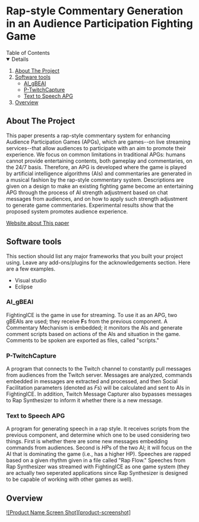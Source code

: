 # Rap-style Commentary Generation in an Audience Participation Fighting Game
<!-- TABLE OF CONTENTS -->
<summary>Table of Contents</summary>
 <details open="open"> 
  <ol>
    <li>
      <a href="#about-the-project">About The Project</a>
    </li>
    <li>
      <a href="#Software-tools">Software tools</a>
      <ul>
        <li><a href="#AI_gBEAI">AI_gBEAI</a></li>
      </ul>
     <ul>
        <li><a href="#P-TwitchCapture">P-TwitchCapture</a></li>
      </ul>
     <ul>
        <li><a href="#text-to-speech-apg">Text to Speech APG</a></li>
      </ul>
    </li>
   <li>
      <a href="#Overview">Overview</a>
    </li>
  </ol>
</details>


<!-- ABOUT THE PROJECT -->
## About The Project
This paper presents a rap-style commentary system for enhancing Audience Participation Games (APGs), which are games--on live streaming services--that allow audiences to participate with an aim to promote their experience. We focus on common limitations in traditional APGs: humans cannot provide entertaining contents, both gameplay and commentaries, on the 24/7 basis. Therefore, an APG is developed where the game is played by artificial intelligence algorithms (AIs) and commentaries are generated in a musical fashion by the rap-style commentary system.
Descriptions are given on a design to make an existing fighting game become an entertaining APG through the process of AI strength adjustment based on chat messages from audiences, and on how to apply such strength adjustment to generate game commentaries. 
Experimental results show that the proposed system promotes audience experience.

[Website about This paper](https://thanatteay.github.io/AllAPGsTJ/public/index.html)


<!-- Software tools -->
## Software tools
This section should list any major frameworks that you built your project using. Leave any add-ons/plugins for the acknowledgements section. Here are a few examples.
* Visual studio
* Eclipse

### AI_gBEAI
FightingICE is the game in use for streaming. To use it as an APG, two gBEAIs are used; they receive **F**s from the previous component. A Commentary Mechanism is embedded; it monitors the AIs and generate comment scripts based on actions of the AIs and situation in the game. Comments to be spoken are exported as files, called "scripts."

### P-TwitchCapture
A program that connects to the Twitch channel to constantly pull messages from audiences from the Twitch server. Messages are analyzed, commands embedded in messages are extracted and processed, and then Social Facilitation parameters (denoted as $F$s) will be calculated and sent to AIs in FightingICE. In addition, Twitch Message Capturer also bypasses messages to Rap Synthesizer to inform it whether there is a new message.

### Text to Speech APG
A program for generating speech in a rap style. It receives scripts from the previous component, and determine which one to be used considering two things. First is whether there are some new messages embedding commands from audiences. Second is $HP$s of the two AI; it will focus on the AI that is dominating the game (i.e., has a higher HP). Speeches are rapped based on a given rhythm given in a file called  "Rap Flow." Speeches from Rap Synthesizer was streamed with FightingICE as one game system (they are actually two seperated applications since Rap Synthesizer is designed to be capable of working with other games as well).

<!-- Overview -->
## Overview
[![Product Name Screen Shot][product-screenshot]](https://ibb.co/DgCP6d4)
